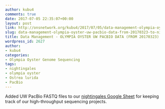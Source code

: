 ```yaml
---
author: kubu4
comments: true
date: 2017-07-05 22:35:07+00:00
layout: post
link: http://onsnetwork.org/kubu4/2017/07/05/data-management-olympia-oyster-uw-pacbio-data-from-20170323-to-nightingales/
slug: data-management-olympia-oyster-uw-pacbio-data-from-20170323-to-nightingales
title: Data Management - OLYMPIA OYSTER UW PACBIO DATA (FROM 20170323) TO NIGHTINGALES
wordpress_id: 2627
author:
- kubu4
categories:
- Olympia Oyster Genome Sequencing
tags:
- nightingales
- olympia oyster
- Ostrea lurida
- PacBio
---
```


Added UW PacBio FASTQ files to our [nightingales Google Sheet](https://docs.google.com/spreadsheets/d/1_XqIOPVHSBVGscnjzDSWUeRL7HUHXfaHxVzec-I-8Xk/edit?usp=sharing) for keeping track of our high-throughput sequencing projects.
